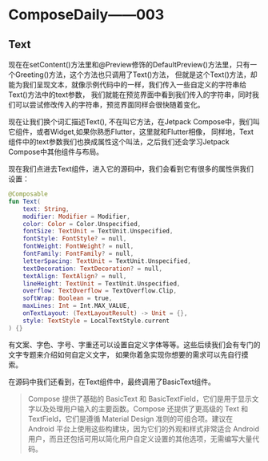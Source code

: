 # ComposeDaily——003

## Text
现在在setContent()方法里和@Preview修饰的DefaultPreview()方法里，只有一个Greeting()方法，这个方法也只调用了Text()方法，
但就是这个Text()方法，却能为我们呈现文本，就像示例代码中的一样，我们传入一些自定义的字符串给Text()方法中的text参数，
我们就能在预览界面中看到我们传入的字符串，同时我们可以尝试修改传入的字符串，预览界面同样会很快随着变化。

现在让我们换个词汇描述Text(), 不在叫它方法，在Jetpack Compose中，我们叫它组件，或者Widget,如果你熟悉Flutter，这里就和Flutter相像，
同样地，Text组件中的text参数我们也换成属性这个叫法，之后我们还会学习Jetpack Compose中其他组件与布局。

现在我们点进去Text组件，进入它的源码中，我们会看到它有很多的属性供我们设置：
```kotlin
@Composable
fun Text(
    text: String,
    modifier: Modifier = Modifier,
    color: Color = Color.Unspecified,
    fontSize: TextUnit = TextUnit.Unspecified,
    fontStyle: FontStyle? = null,
    fontWeight: FontWeight? = null,
    fontFamily: FontFamily? = null,
    letterSpacing: TextUnit = TextUnit.Unspecified,
    textDecoration: TextDecoration? = null,
    textAlign: TextAlign? = null,
    lineHeight: TextUnit = TextUnit.Unspecified,
    overflow: TextOverflow = TextOverflow.Clip,
    softWrap: Boolean = true,
    maxLines: Int = Int.MAX_VALUE,
    onTextLayout: (TextLayoutResult) -> Unit = {},
    style: TextStyle = LocalTextStyle.current
) {}
```
有文案、字色、字号、字重还可以设置自定义字体等等。这些后续我们会有专门的文字专题来介绍如何自定义文字，
如果你着急实现你想要的需求可以先自行摸索。

在源码中我们还看到，在Text组件中，最终调用了BasicText组件。
> Compose 提供了基础的 BasicText 和 BasicTextField，它们是用于显示文字以及处理用户输入的主要函数。Compose 还提供了更高级的 Text 和 TextField，它们是遵循 Material Design 准则的可组合项。建议在 Android 平台上使用这些构建块，因为它们的外观和样式非常适合 Android 用户，而且还包括可用以简化用户自定义设置的其他选项，无需编写大量代码。

